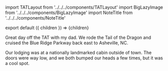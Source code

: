 import TATLayout from '../../../components/TATLayout'
import BigLazyImage from '../../../components/BigLazyImage'
import NoteTitle from '../../../components/NoteTitle'

export default ({ children }) => <TATLayout prev="2018-08-22" next="2018-08-24" >{children}</TATLayout>

<NoteTitle
  title="August 23, 2018 &mdash; Tennessee &#8594; North Carolina"
  subtitle="190 miles"
/>

Great day off the TAT with my dad. We rode the Tail of the Dragon and cruised the Blue Ridge Parkway back east to Asheville, NC.

<BigLazyImage src="https://s3.amazonaws.com/tat.honkytonk.in/06/2198259-tail-of-the-dragon.jpg" alt="Riding Tail of the Dragon" />

Our lodging was at a nationally landmarked cabin outside of town. The doors were way low, and we both bumped our heads a few times, but it was a cool spot.

<BigLazyImage src="https://s3.amazonaws.com/tat.honkytonk.in/06/IMG_2619.jpg" alt="A view from the Blue Ridge Parkway" />
<BigLazyImage src="https://s3.amazonaws.com/tat.honkytonk.in/06/IMG_2916.jpg" alt="Our bikes at the cabin" />
